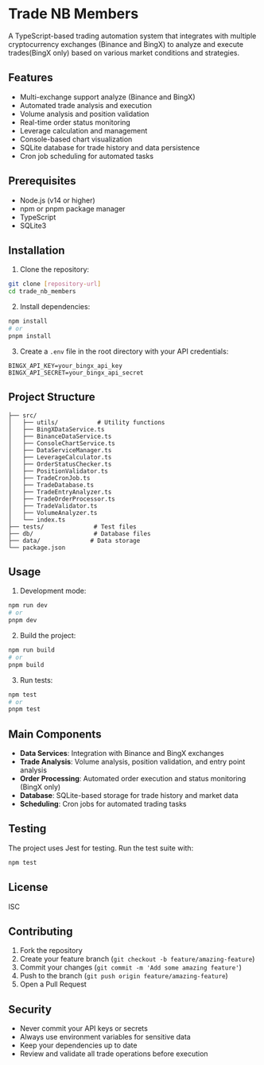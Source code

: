 # Trade NB Members

A TypeScript-based trading automation system that integrates with multiple cryptocurrency exchanges (Binance and BingX) to analyze and execute trades(BingX only) based on various market conditions and strategies.

## Features

- Multi-exchange support analyze (Binance and BingX) 
- Automated trade analysis and execution
- Volume analysis and position validation
- Real-time order status monitoring
- Leverage calculation and management
- Console-based chart visualization
- SQLite database for trade history and data persistence
- Cron job scheduling for automated tasks

## Prerequisites

- Node.js (v14 or higher)
- npm or pnpm package manager
- TypeScript
- SQLite3

## Installation

1. Clone the repository:
```bash
git clone [repository-url]
cd trade_nb_members
```

2. Install dependencies:
```bash
npm install
# or
pnpm install
```

3. Create a `.env` file in the root directory with your API credentials:
```env
BINGX_API_KEY=your_bingx_api_key
BINGX_API_SECRET=your_bingx_api_secret
```

## Project Structure

```
├── src/
│   ├── utils/           # Utility functions
│   ├── BingXDataService.ts
│   ├── BinanceDataService.ts
│   ├── ConsoleChartService.ts
│   ├── DataServiceManager.ts
│   ├── LeverageCalculator.ts
│   ├── OrderStatusChecker.ts
│   ├── PositionValidator.ts
│   ├── TradeCronJob.ts
│   ├── TradeDatabase.ts
│   ├── TradeEntryAnalyzer.ts
│   ├── TradeOrderProcessor.ts
│   ├── TradeValidator.ts
│   ├── VolumeAnalyzer.ts
│   └── index.ts
├── tests/              # Test files
├── db/                 # Database files
├── data/              # Data storage
└── package.json
```

## Usage

1. Development mode:
```bash
npm run dev
# or
pnpm dev
```

2. Build the project:
```bash
npm run build
# or
pnpm build
```

3. Run tests:
```bash
npm test
# or
pnpm test
```

## Main Components

- **Data Services**: Integration with Binance and BingX exchanges
- **Trade Analysis**: Volume analysis, position validation, and entry point analysis
- **Order Processing**: Automated order execution and status monitoring (BingX only)
- **Database**: SQLite-based storage for trade history and market data
- **Scheduling**: Cron jobs for automated trading tasks

## Testing

The project uses Jest for testing. Run the test suite with:
```bash
npm test
```

## License

ISC

## Contributing

1. Fork the repository
2. Create your feature branch (`git checkout -b feature/amazing-feature`)
3. Commit your changes (`git commit -m 'Add some amazing feature'`)
4. Push to the branch (`git push origin feature/amazing-feature`)
5. Open a Pull Request

## Security

- Never commit your API keys or secrets
- Always use environment variables for sensitive data
- Keep your dependencies up to date
- Review and validate all trade operations before execution 